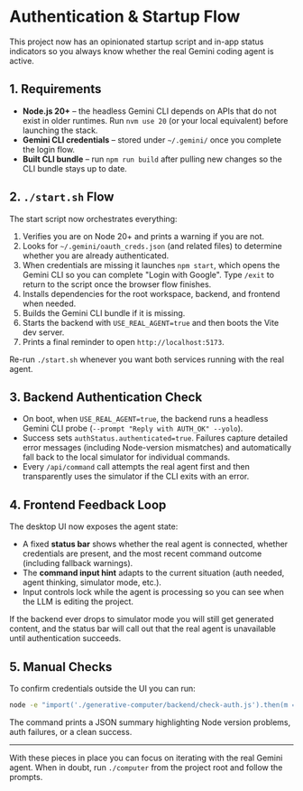 # Authentication & Startup Flow

This project now has an opinionated startup script and in-app status indicators so you always know whether the real Gemini coding agent is active.

## 1. Requirements

- **Node.js 20+** – the headless Gemini CLI depends on APIs that do not exist in older runtimes. Run `nvm use 20` (or your local equivalent) before launching the stack.
- **Gemini CLI credentials** – stored under `~/.gemini/` once you complete the login flow.
- **Built CLI bundle** – run `npm run build` after pulling new changes so the CLI bundle stays up to date.

## 2. `./start.sh` Flow

The start script now orchestrates everything:

1. Verifies you are on Node 20+ and prints a warning if you are not.
2. Looks for `~/.gemini/oauth_creds.json` (and related files) to determine whether you are already authenticated.
3. When credentials are missing it launches `npm start`, which opens the Gemini CLI so you can complete "Login with Google". Type `/exit` to return to the script once the browser flow finishes.
4. Installs dependencies for the root workspace, backend, and frontend when needed.
5. Builds the Gemini CLI bundle if it is missing.
6. Starts the backend with `USE_REAL_AGENT=true` and then boots the Vite dev server.
7. Prints a final reminder to open `http://localhost:5173`.

Re-run `./start.sh` whenever you want both services running with the real agent.

## 3. Backend Authentication Check

- On boot, when `USE_REAL_AGENT=true`, the backend runs a headless Gemini CLI probe (`--prompt "Reply with AUTH_OK" --yolo`).
- Success sets `authStatus.authenticated=true`. Failures capture detailed error messages (including Node-version mismatches) and automatically fall back to the local simulator for individual commands.
- Every `/api/command` call attempts the real agent first and then transparently uses the simulator if the CLI exits with an error.

## 4. Frontend Feedback Loop

The desktop UI now exposes the agent state:

- A fixed **status bar** shows whether the real agent is connected, whether credentials are present, and the most recent command outcome (including fallback warnings).
- The **command input hint** adapts to the current situation (auth needed, agent thinking, simulator mode, etc.).
- Input controls lock while the agent is processing so you can see when the LLM is editing the project.

If the backend ever drops to simulator mode you will still get generated content, and the status bar will call out that the real agent is unavailable until authentication succeeds.

## 5. Manual Checks

To confirm credentials outside the UI you can run:

```bash
node -e "import('./generative-computer/backend/check-auth.js').then(m => m.checkGeminiAuth().then(console.log))"
```

The command prints a JSON summary highlighting Node version problems, auth failures, or a clean success.

---

With these pieces in place you can focus on iterating with the real Gemini agent. When in doubt, run `./computer` from the project root and follow the prompts.
